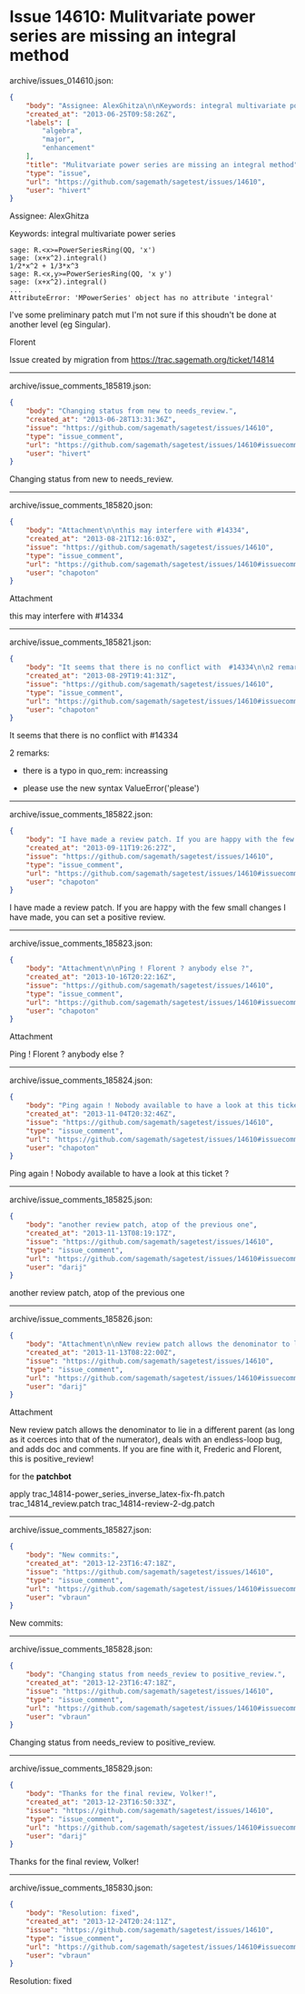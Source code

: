 # Issue 14610: Mulitvariate power series are missing an integral method

archive/issues_014610.json:
```json
{
    "body": "Assignee: AlexGhitza\n\nKeywords: integral multivariate power series\n\n\n```\nsage: R.<x>=PowerSeriesRing(QQ, 'x')\nsage: (x+x^2).integral()\n1/2*x^2 + 1/3*x^3\nsage: R.<x,y>=PowerSeriesRing(QQ, 'x y')\nsage: (x+x^2).integral()\n...\nAttributeError: 'MPowerSeries' object has no attribute 'integral'\n```\n\n\nI've some preliminary patch mut I'm not sure if this shoudn't be done at another level (eg Singular).\n\nFlorent\n\nIssue created by migration from https://trac.sagemath.org/ticket/14814\n\n",
    "created_at": "2013-06-25T09:58:26Z",
    "labels": [
        "algebra",
        "major",
        "enhancement"
    ],
    "title": "Mulitvariate power series are missing an integral method",
    "type": "issue",
    "url": "https://github.com/sagemath/sagetest/issues/14610",
    "user": "hivert"
}
```
Assignee: AlexGhitza

Keywords: integral multivariate power series


```
sage: R.<x>=PowerSeriesRing(QQ, 'x')
sage: (x+x^2).integral()
1/2*x^2 + 1/3*x^3
sage: R.<x,y>=PowerSeriesRing(QQ, 'x y')
sage: (x+x^2).integral()
...
AttributeError: 'MPowerSeries' object has no attribute 'integral'
```


I've some preliminary patch mut I'm not sure if this shoudn't be done at another level (eg Singular).

Florent

Issue created by migration from https://trac.sagemath.org/ticket/14814





---

archive/issue_comments_185819.json:
```json
{
    "body": "Changing status from new to needs_review.",
    "created_at": "2013-06-28T13:31:36Z",
    "issue": "https://github.com/sagemath/sagetest/issues/14610",
    "type": "issue_comment",
    "url": "https://github.com/sagemath/sagetest/issues/14610#issuecomment-185819",
    "user": "hivert"
}
```

Changing status from new to needs_review.



---

archive/issue_comments_185820.json:
```json
{
    "body": "Attachment\n\nthis may interfere with #14334",
    "created_at": "2013-08-21T12:16:03Z",
    "issue": "https://github.com/sagemath/sagetest/issues/14610",
    "type": "issue_comment",
    "url": "https://github.com/sagemath/sagetest/issues/14610#issuecomment-185820",
    "user": "chapoton"
}
```

Attachment

this may interfere with #14334



---

archive/issue_comments_185821.json:
```json
{
    "body": "It seems that there is no conflict with  #14334\n\n2 remarks:\n\n* there is a typo in quo_rem:  increassing\n\n* please use the new syntax ValueError('please')",
    "created_at": "2013-08-29T19:41:31Z",
    "issue": "https://github.com/sagemath/sagetest/issues/14610",
    "type": "issue_comment",
    "url": "https://github.com/sagemath/sagetest/issues/14610#issuecomment-185821",
    "user": "chapoton"
}
```

It seems that there is no conflict with  #14334

2 remarks:

* there is a typo in quo_rem:  increassing

* please use the new syntax ValueError('please')



---

archive/issue_comments_185822.json:
```json
{
    "body": "I have made a review patch. If you are happy with the few small changes I have made, you can set a positive review.",
    "created_at": "2013-09-11T19:26:27Z",
    "issue": "https://github.com/sagemath/sagetest/issues/14610",
    "type": "issue_comment",
    "url": "https://github.com/sagemath/sagetest/issues/14610#issuecomment-185822",
    "user": "chapoton"
}
```

I have made a review patch. If you are happy with the few small changes I have made, you can set a positive review.



---

archive/issue_comments_185823.json:
```json
{
    "body": "Attachment\n\nPing ! Florent ? anybody else ?",
    "created_at": "2013-10-16T20:22:16Z",
    "issue": "https://github.com/sagemath/sagetest/issues/14610",
    "type": "issue_comment",
    "url": "https://github.com/sagemath/sagetest/issues/14610#issuecomment-185823",
    "user": "chapoton"
}
```

Attachment

Ping ! Florent ? anybody else ?



---

archive/issue_comments_185824.json:
```json
{
    "body": "Ping again ! Nobody available to have a look at this ticket ?",
    "created_at": "2013-11-04T20:32:46Z",
    "issue": "https://github.com/sagemath/sagetest/issues/14610",
    "type": "issue_comment",
    "url": "https://github.com/sagemath/sagetest/issues/14610#issuecomment-185824",
    "user": "chapoton"
}
```

Ping again ! Nobody available to have a look at this ticket ?



---

archive/issue_comments_185825.json:
```json
{
    "body": "another review patch, atop of the previous one",
    "created_at": "2013-11-13T08:19:17Z",
    "issue": "https://github.com/sagemath/sagetest/issues/14610",
    "type": "issue_comment",
    "url": "https://github.com/sagemath/sagetest/issues/14610#issuecomment-185825",
    "user": "darij"
}
```

another review patch, atop of the previous one



---

archive/issue_comments_185826.json:
```json
{
    "body": "Attachment\n\nNew review patch allows the denominator to lie in a different parent (as long as it coerces into that of the numerator), deals with an endless-loop bug, and adds doc and comments. If you are fine with it, Frederic and Florent, this is positive_review!\n\nfor the **patchbot**\n\napply trac_14814-power_series_inverse_latex-fix-fh.patch\u200b trac_14814_review.patch\u200b trac_14814-review-2-dg.patch",
    "created_at": "2013-11-13T08:22:00Z",
    "issue": "https://github.com/sagemath/sagetest/issues/14610",
    "type": "issue_comment",
    "url": "https://github.com/sagemath/sagetest/issues/14610#issuecomment-185826",
    "user": "darij"
}
```

Attachment

New review patch allows the denominator to lie in a different parent (as long as it coerces into that of the numerator), deals with an endless-loop bug, and adds doc and comments. If you are fine with it, Frederic and Florent, this is positive_review!

for the **patchbot**

apply trac_14814-power_series_inverse_latex-fix-fh.patch​ trac_14814_review.patch​ trac_14814-review-2-dg.patch



---

archive/issue_comments_185827.json:
```json
{
    "body": "New commits:",
    "created_at": "2013-12-23T16:47:18Z",
    "issue": "https://github.com/sagemath/sagetest/issues/14610",
    "type": "issue_comment",
    "url": "https://github.com/sagemath/sagetest/issues/14610#issuecomment-185827",
    "user": "vbraun"
}
```

New commits:



---

archive/issue_comments_185828.json:
```json
{
    "body": "Changing status from needs_review to positive_review.",
    "created_at": "2013-12-23T16:47:18Z",
    "issue": "https://github.com/sagemath/sagetest/issues/14610",
    "type": "issue_comment",
    "url": "https://github.com/sagemath/sagetest/issues/14610#issuecomment-185828",
    "user": "vbraun"
}
```

Changing status from needs_review to positive_review.



---

archive/issue_comments_185829.json:
```json
{
    "body": "Thanks for the final review, Volker!",
    "created_at": "2013-12-23T16:50:33Z",
    "issue": "https://github.com/sagemath/sagetest/issues/14610",
    "type": "issue_comment",
    "url": "https://github.com/sagemath/sagetest/issues/14610#issuecomment-185829",
    "user": "darij"
}
```

Thanks for the final review, Volker!



---

archive/issue_comments_185830.json:
```json
{
    "body": "Resolution: fixed",
    "created_at": "2013-12-24T20:24:11Z",
    "issue": "https://github.com/sagemath/sagetest/issues/14610",
    "type": "issue_comment",
    "url": "https://github.com/sagemath/sagetest/issues/14610#issuecomment-185830",
    "user": "vbraun"
}
```

Resolution: fixed
